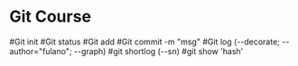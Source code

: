# Git Course

#Git init
#Git status
#Git add
#Git commit -m "msg"
#Git log (--decorate; --author="fulano"; --graph)
#git shortlog (--sn)
#git show 'hash'

